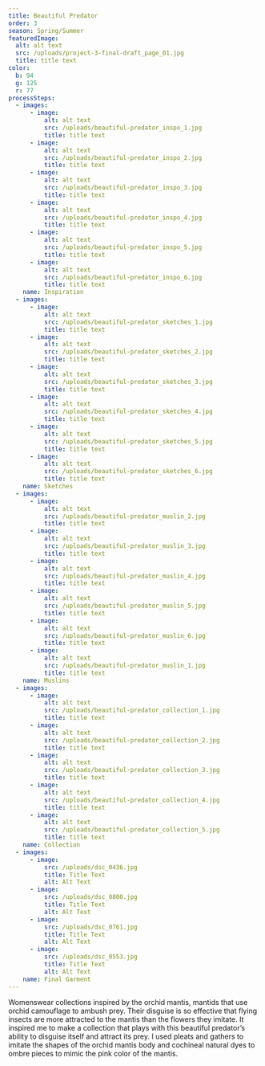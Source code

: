 ```yaml
---
title: Beautiful Predator
order: 3
season: Spring/Summer
featuredImage:
  alt: alt text
  src: /uploads/project-3-final-draft_page_01.jpg
  title: title text
color:
  b: 94
  g: 125
  r: 77
processSteps:
  - images:
      - image:
          alt: alt text
          src: /uploads/beautiful-predator_inspo_1.jpg
          title: title text
      - image:
          alt: alt text
          src: /uploads/beautiful-predator_inspo_2.jpg
          title: title text
      - image:
          alt: alt text
          src: /uploads/beautiful-predator_inspo_3.jpg
          title: title text
      - image:
          alt: alt text
          src: /uploads/beautiful-predator_inspo_4.jpg
          title: title text
      - image:
          alt: alt text
          src: /uploads/beautiful-predator_inspo_5.jpg
          title: title text
      - image:
          alt: alt text
          src: /uploads/beautiful-predator_inspo_6.jpg
          title: title text
    name: Inspiration
  - images:
      - image:
          alt: alt text
          src: /uploads/beautiful-predator_sketches_1.jpg
          title: title text
      - image:
          alt: alt text
          src: /uploads/beautiful-predator_sketches_2.jpg
          title: title text
      - image:
          alt: alt text
          src: /uploads/beautiful-predator_sketches_3.jpg
          title: title text
      - image:
          alt: alt text
          src: /uploads/beautiful-predator_sketches_4.jpg
          title: title text
      - image:
          alt: alt text
          src: /uploads/beautiful-predator_sketches_5.jpg
          title: title text
      - image:
          alt: alt text
          src: /uploads/beautiful-predator_sketches_6.jpg
          title: title text
    name: Sketches
  - images:
      - image:
          alt: alt text
          src: /uploads/beautiful-predator_muslin_2.jpg
          title: title text
      - image:
          alt: alt text
          src: /uploads/beautiful-predator_muslin_3.jpg
          title: title text
      - image:
          alt: alt text
          src: /uploads/beautiful-predator_muslin_4.jpg
          title: title text
      - image:
          alt: alt text
          src: /uploads/beautiful-predator_muslin_5.jpg
          title: title text
      - image:
          alt: alt text
          src: /uploads/beautiful-predator_muslin_6.jpg
          title: title text
      - image:
          alt: alt text
          src: /uploads/beautiful-predator_muslin_1.jpg
          title: title text
    name: Muslins
  - images:
      - image:
          alt: alt text
          src: /uploads/beautiful-predator_collection_1.jpg
          title: title text
      - image:
          alt: alt text
          src: /uploads/beautiful-predator_collection_2.jpg
          title: title text
      - image:
          alt: alt text
          src: /uploads/beautiful-predator_collection_3.jpg
          title: title text
      - image:
          alt: alt text
          src: /uploads/beautiful-predator_collection_4.jpg
          title: title text
      - image:
          alt: alt text
          src: /uploads/beautiful-predator_collection_5.jpg
          title: title text
    name: Collection
  - images:
      - image:
          src: /uploads/dsc_0436.jpg
          title: Title Text
          alt: Alt Text
      - image:
          src: /uploads/dsc_0800.jpg
          title: Title Text
          alt: Alt Text
      - image:
          src: /uploads/dsc_0761.jpg
          title: Title Text
          alt: Alt Text
      - image:
          src: /uploads/dsc_0553.jpg
          title: Title Text
          alt: Alt Text
    name: Final Garment
---
```

Womenswear collections inspired by the orchid mantis, mantids that use orchid
 camouflage to ambush prey. Their disguise is so effective that flying insects are
 more attracted to the mantis than the flowers they imitate. It inspired me to make
 a collection that plays with this beautiful predator’s ability to disguise itself and
 attract its prey. I used pleats and gathers to imitate the shapes of the orchid mantis
 body and cochineal natural dyes to ombre pieces to mimic the pink color of the
 mantis.
